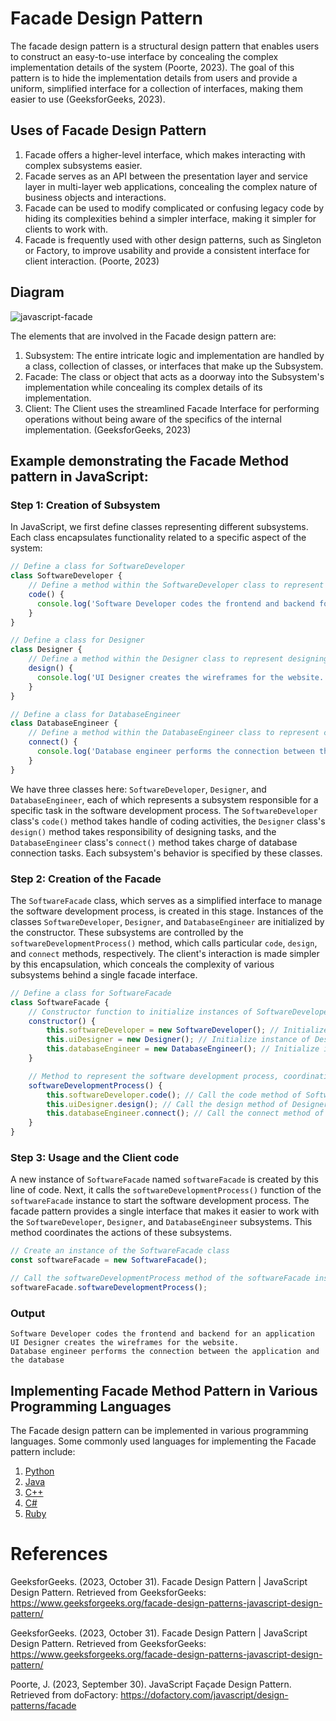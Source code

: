 # Facade Design Pattern
The facade design pattern is a structural design pattern that enables users to construct an easy-to-use interface by concealing the complex implementation details of the system (Poorte, 2023). The goal of this pattern is to hide the implementation details from users and provide a uniform, simplified interface for a collection of interfaces, making them easier to use (GeeksforGeeks, 2023).

## Uses of Facade Design Pattern
1. Facade offers a higher-level interface, which makes interacting with complex subsystems easier.
2. Facade serves as an API between the presentation layer and service layer in multi-layer web applications, concealing the complex nature of business objects and interactions.
3. Facade can be used to modify complicated or confusing legacy code by hiding its complexities behind a simpler interface, making it simpler for clients to work with.
4. Facade is frequently used with other design patterns, such as Singleton or Factory, to improve usability and provide a consistent interface for client interaction.
(Poorte, 2023)

## Diagram
![javascript-facade](https://github.com/nazrinzuwair/pattern-library/assets/144160072/757bff23-d434-4189-8006-db5b1415989e)

The elements that are involved in the Facade design pattern are:
1. Subsystem: The entire intricate logic and implementation are handled by a class, collection of classes, or interfaces that make up the Subsystem.
2. Facade: The class or object that acts as a doorway into the Subsystem's implementation while concealing its complex details of its implementation.
3. Client: The Client uses the streamlined Facade Interface for performing operations without being aware of the specifics of the internal implementation.
(GeeksforGeeks, 2023)

## Example demonstrating the Facade Method pattern in JavaScript:

### Step 1: Creation of Subsystem

In JavaScript, we first define classes representing different subsystems. Each class encapsulates functionality related to a specific aspect of the system:

``` javascript
// Define a class for SoftwareDeveloper
class SoftwareDeveloper {
    // Define a method within the SoftwareDeveloper class to represent coding
    code() {
      console.log('Software Developer codes the frontend and backend for an application');
    }
}

// Define a class for Designer
class Designer {
    // Define a method within the Designer class to represent designing
    design() {
      console.log('UI Designer creates the wireframes for the website.');
    }
}

// Define a class for DatabaseEngineer
class DatabaseEngineer {
    // Define a method within the DatabaseEngineer class to represent connecting
    connect() {
      console.log('Database engineer performs the connection between the application and the database.');
    }
}
```

We have three classes here: `SoftwareDeveloper`, `Designer`, and `DatabaseEngineer`, each of which represents a subsystem responsible for a specific task in the software development process. The `SoftwareDeveloper` class's `code()` method takes handle of coding activities, the `Designer` class's `design()` method takes responsibility of designing tasks, and the `DatabaseEngineer` class's `connect()` method takes charge of database connection tasks. Each subsystem's behavior is specified by these classes.

### Step 2: Creation of the Facade

The `SoftwareFacade` class, which serves as a simplified interface to manage the software development process, is created in this stage. Instances of the classes  `SoftwareDeveloper`, `Designer`, and `DatabaseEngineer` are initialized by the constructor. These subsystems are controlled by the `softwareDevelopmentProcess()` method, which calls particular `code`, `design`, and `connect` methods, respectively. The client's interaction is made simpler by this encapsulation, which conceals the complexity of various subsystems behind a single facade interface.

``` javascript
// Define a class for SoftwareFacade
class SoftwareFacade {
    // Constructor function to initialize instances of SoftwareDeveloper, Designer, and DatabaseEngineer classes
    constructor() {
        this.softwareDeveloper = new SoftwareDeveloper(); // Initialize instance of SoftwareDeveloper class
        this.uiDesigner = new Designer(); // Initialize instance of Designer class
        this.databaseEngineer = new DatabaseEngineer(); // Initialize instance of DatabaseEngineer class
    }

    // Method to represent the software development process, coordinating actions of SoftwareDeveloper, Designer, and DatabaseEngineer
    softwareDevelopmentProcess() {
        this.softwareDeveloper.code(); // Call the code method of SoftwareDeveloper
        this.uiDesigner.design(); // Call the design method of Designer
        this.databaseEngineer.connect(); // Call the connect method of DatabaseEngineer
    }
}
```

### Step 3: Usage and the Client code

A new instance of `SoftwareFacade` named `softwareFacade` is created by this line of code. Next, it calls the `softwareDevelopmentProcess()` function of the `softwareFacade` instance to start the software development process. The facade pattern provides a single interface that makes it easier to work with the `SoftwareDeveloper`, `Designer`, and `DatabaseEngineer` subsystems. This method coordinates the actions of these subsystems.

```Javascript
// Create an instance of the SoftwareFacade class
const softwareFacade = new SoftwareFacade();

// Call the softwareDevelopmentProcess method of the softwareFacade instance, initiating the software development process
softwareFacade.softwareDevelopmentProcess();

```

### Output

```
Software Developer codes the frontend and backend for an application
UI Designer creates the wireframes for the website.
Database engineer performs the connection between the application and the database
```

## Implementing Facade Method Pattern in Various Programming Languages

The Facade design pattern can be implemented in various programming languages. Some commonly used languages for implementing the Facade pattern include:

1. [Python](https://www.geeksforgeeks.org/facade-method-python-design-patterns/)
2. [Java](https://www.tutorialspoint.com/design_pattern/facade_pattern.htm)
3. [C++](https://refactoring.guru/design-patterns/facade/cpp/example#:~:text=Facade%20in%20C%2B%2B,unwanted%20dependencies%20to%20one%20place.)
4. [C#](https://www.dofactory.com/net/facade-design-pattern)
5. [Ruby](https://blog.appsignal.com/2020/03/18/facade-pattern-in-rails-for-performance-and-maintainability.html)

# References

GeeksforGeeks. (2023, October 31). Facade Design Pattern | JavaScript Design Pattern. Retrieved from GeeksforGeeks: https://www.geeksforgeeks.org/facade-design-patterns-javascript-design-pattern/

GeeksforGeeks. (2023, October 31). Facade Design Pattern | JavaScript Design Pattern. Retrieved from GeeksforGeeks: https://www.geeksforgeeks.org/facade-design-patterns-javascript-design-pattern/

Poorte, J. (2023, September 30). JavaScript Façade Design Pattern. Retrieved from doFactory: https://dofactory.com/javascript/design-patterns/facade

